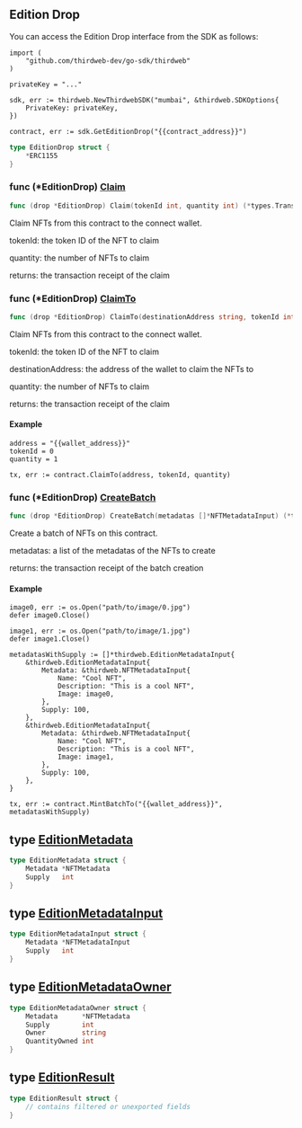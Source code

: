 
## Edition Drop

You can access the Edition Drop interface from the SDK as follows:

```
import (
	"github.com/thirdweb-dev/go-sdk/thirdweb"
)

privateKey = "..."

sdk, err := thirdweb.NewThirdwebSDK("mumbai", &thirdweb.SDKOptions{
	PrivateKey: privateKey,
})

contract, err := sdk.GetEditionDrop("{{contract_address}}")
```

```go
type EditionDrop struct {
    *ERC1155
}
```

### func \(\*EditionDrop\) [Claim](<https://github.com/thirdweb-dev/go-sdk/blob/main/thirdweb/edition_drop.go#L134>)

```go
func (drop *EditionDrop) Claim(tokenId int, quantity int) (*types.Transaction, error)
```

Claim NFTs from this contract to the connect wallet\.

tokenId: the token ID of the NFT to claim

quantity: the number of NFTs to claim

returns: the transaction receipt of the claim

### func \(\*EditionDrop\) [ClaimTo](<https://github.com/thirdweb-dev/go-sdk/blob/main/thirdweb/edition_drop.go#L156>)

```go
func (drop *EditionDrop) ClaimTo(destinationAddress string, tokenId int, quantity int) (*types.Transaction, error)
```

Claim NFTs from this contract to the connect wallet\.

tokenId: the token ID of the NFT to claim

destinationAddress: the address of the wallet to claim the NFTs to

quantity: the number of NFTs to claim

returns: the transaction receipt of the claim

#### Example

```
address = "{{wallet_address}}"
tokenId = 0
quantity = 1

tx, err := contract.ClaimTo(address, tokenId, quantity)
```

### func \(\*EditionDrop\) [CreateBatch](<https://github.com/thirdweb-dev/go-sdk/blob/main/thirdweb/edition_drop.go#L94>)

```go
func (drop *EditionDrop) CreateBatch(metadatas []*NFTMetadataInput) (*types.Transaction, error)
```

Create a batch of NFTs on this contract\.

metadatas: a list of the metadatas of the NFTs to create

returns: the transaction receipt of the batch creation

#### Example

```
image0, err := os.Open("path/to/image/0.jpg")
defer image0.Close()

image1, err := os.Open("path/to/image/1.jpg")
defer image1.Close()

metadatasWithSupply := []*thirdweb.EditionMetadataInput{
	&thirdweb.EditionMetadataInput{
		Metadata: &thirdweb.NFTMetadataInput{
			Name: "Cool NFT",
			Description: "This is a cool NFT",
			Image: image0,
		},
		Supply: 100,
	},
	&thirdweb.EditionMetadataInput{
		Metadata: &thirdweb.NFTMetadataInput{
			Name: "Cool NFT",
			Description: "This is a cool NFT",
			Image: image1,
		},
		Supply: 100,
	},
}

tx, err := contract.MintBatchTo("{{wallet_address}}", metadatasWithSupply)
```

## type [EditionMetadata](<https://github.com/thirdweb-dev/go-sdk/blob/main/thirdweb/types.go#L44-L47>)

```go
type EditionMetadata struct {
    Metadata *NFTMetadata
    Supply   int
}
```

## type [EditionMetadataInput](<https://github.com/thirdweb-dev/go-sdk/blob/main/thirdweb/types.go#L56-L59>)

```go
type EditionMetadataInput struct {
    Metadata *NFTMetadataInput
    Supply   int
}
```

## type [EditionMetadataOwner](<https://github.com/thirdweb-dev/go-sdk/blob/main/thirdweb/types.go#L49-L54>)

```go
type EditionMetadataOwner struct {
    Metadata      *NFTMetadata
    Supply        int
    Owner         string
    QuantityOwned int
}
```

## type [EditionResult](<https://github.com/thirdweb-dev/go-sdk/blob/main/thirdweb/erc1155.go#L23-L26>)

```go
type EditionResult struct {
    // contains filtered or unexported fields
}
```
